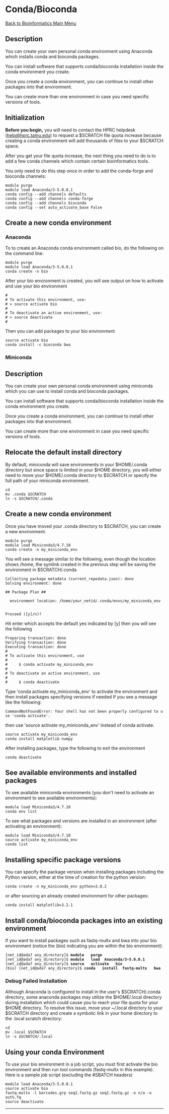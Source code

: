# Conda/Bioconda

[Back to Bioinformatics Main
Menu](/kb3/Software/Bioinformatics/Bioinformatics/)

## Description

You can create your own personal conda environment using Anaconda which
installs conda and bioconda packages.

You can install software that supports conda/bioconda installation
inside the conda environment you create.

Once you create a conda environment, you can continue to install other
packages into that environment.

You can create more than one environment in case you need specific
versions of tools.

## Initialization

**Before you begin,** you will need to contact the HPRC helpdesk
(help@hprc.tamu.edu) to request a $SCRATCH file quota increase because
creating a conda environment will add thousands of files to your
$SCRATCH space.

After you get your file quota increase, the next thing you need to do is
to add a few conda channels which contain certain bioinformatics tools.

You only need to do this step once in order to add the conda-forge and
bioconda channels:

    module purge
    module load Anaconda/3-5.0.0.1
    conda config --add channels defaults
    conda config --add channels conda-forge
    conda config --add channels bioconda
    conda config --set auto_activate_base False

## Create a new conda environment

### Anaconda

To to create an Anaconda conda environment called bio, do the following
on the command line:

    module purge
    module load Anaconda/3-5.0.0.1
    conda create -n bio

After your bio environment is created, you will see output on how to
activate and use your bio environment

    #
    # To activate this environment, use:
    # > source activate bio
    #
    # To deactivate an active environment, use:
    # > source deactivate
    #

Then you can add packages to your bio environment

    source activate bio
    conda install -c bioconda bwa

### Miniconda

## Description

You can create your own personal conda environment using miniconda which
you can use to install conda and bioconda packages.

You can install software that supports conda/bioconda installation
inside the conda environment you create.

Once you create a conda environment, you can continue to install other
packages into that environment.

You can create more than one environment in case you need specific
versions of tools.

## Relocate the default install directory

By default, miniconda will save environments in your $HOME/.conda
directory but since space is limited in your $HOME directory, you will
either need to move your $HOME/.conda directory to $SCRATCH or specify
the full path of your miniconda environment.

    cd
    mv .conda $SCRATCH
    ln -s $SCRATCH/.conda

## Create a new conda environment

Once you have moved your .conda directory to $SCRATCH, you can create a
new environment.

    module purge
    module load Miniconda3/4.7.10
    conda create -n my_miniconda_env

You will see a message similar to the following, even though the
location shows /home, the symlink created in the previous step will be
saving the environment in $SCRATCH/.conda

    Collecting package metadata (current_repodata.json): done         
    Solving environment: done
    
    ## Package Plan ##
    
      environment location: /home/your_netid/.conda/envs/my_miniconda_env
    
    
    Proceed ([y]/n)?

Hit enter which accepts the default yes indicated by \[y\] then you will
see the following

    Preparing transaction: done
    Verifying transaction: done
    Executing transaction: done
    #
    # To activate this environment, use
    #
    #     $ conda activate my_miniconda_env
    #
    # To deactivate an active environment, use
    #
    #     $ conda deactivate

Type 'conda activate my\_miniconda\_env' to activate the environment and
then install packages specifying versions if needed If you see a message
like the following:

`CommandNotFoundError: Your shell has not been properly configured to use 'conda activate'.`

then use 'source activate my\_miniconda\_env' instead of conda activate.

    source activate my_miniconda_env
    conda install matplotlib numpy

After installing packages, type the following to exit the environment

`conda deactivate`

## See available environments and installed packages

To see available miniconda environments (you don't need to activate an
environment to see available environments):

`module load Miniconda3/4.7.10`  
`conda env list`

To see what packages and versions are installed in an environment (after
activating an environment):

`module load Miniconda3/4.7.10`  
`source activate my_miniconda_env`  
`conda list`

## Installing specific package versions

You can specify the package version when installing packages including
the Python version, either at the time of creation for the python
version:

`conda create -n my_miniconda_env python=3.8.2`

or after sourcing an already created environment for other packages:

`conda install matplotlib=3.2.1`

## Install conda/bioconda packages into an existing environment

If you want to install packages such as fastq-multx and bwa into your
bio environment (notice the (bio) indicating you are within the bio
environment):

`[net_id@ada7 any_directory]$ `**`module   purge`**  
`[net_id@ada7 any_directory]$ `**`module   load 
 Anaconda/3-5.0.0.1`**  
`[net_id@ada7 any_directory]$ `**`source   activate   bio`**  
`(bio) [net_id@ada7 any_directory]$ `**`conda   install 
 fastq-multx   bwa`**

### Debug Failed Installation

Although Anaconda is configured to install in the user's $SCRATCH/.conda
directory, some anaconda packages may utilize the $HOME/.local directory
during installation which could cause you to reach your file quota for
your $HOME directory. To resolve this issue, move your ~/.local
directory to your $SCRATCH directory and create a symbolic link in your
home directory to the .local scratch directory:

    cd
    mv .local $SCRATCH
    ln -s $SCRATCH/.local

## Using your conda Environment

To use your bio environment in a job script, you must first activate the
bio environment and then run tool commands (fastq-multx in this
example). Here is a sample job script (excluding the \#SBATCH headers)

    module load Anaconda/3-5.0.0.1
    source activate bio
    fastq-multx -l barcodes.grp seq2.fastq.gz seq1.fastq.gz -o n/a -o out%.fq
    source deactivate

<hr>
